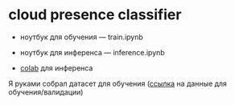 # cloud presence classifier

* ноутбук для обучения — train.ipynb

* ноутбук для инференса — inference.ipynb

* [colab](https://colab.research.google.com/drive/1f8vdYyKdhg10gZk0pdr7Fk4uzbC-7fLi?usp=sharing) для инференса


Я руками собрал датасет для обучения ([ссылка](https://drive.google.com/file/d/1MbHN3focNiT0jrTeN_WfcTMaiTkwULYn/view?usp=sharing) на данные для обучения/валидации)